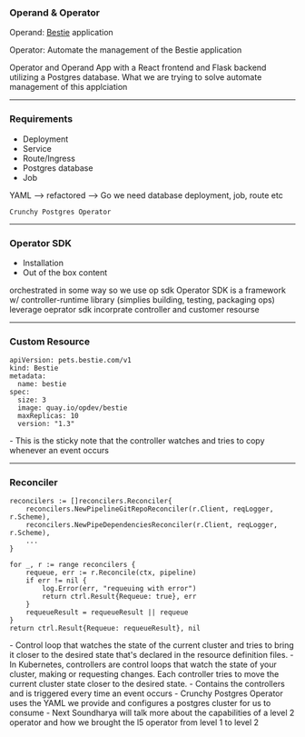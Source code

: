 ### Operand & Operator

<div style="text-align: left">
Operand: <a href="https://bestie-rescue.herokuapp.com/">Bestie</a> application

Operator: Automate the management of the Bestie application
</div>

<aside class="notes">
	Operator and Operand
	App with a React frontend and Flask backend utilizing a Postgres database.
	What we are trying to solve
	automate management of this applciation
</aside>

---

### Requirements
- Deployment
- Service
- Route/Ingress
- Postgres database
- Job


<aside class="notes">
	YAML --> refactored --> Go
	we need database deployment, job, route etc

	Crunchy Postgres Operator
</aside>

---

### Operator SDK
- Installation
- Out of the box content

<aside class="notes">
	orchestrated in some way so we use op sdk
	Operator SDK is a framework w/ controller-runtime library (simplies building,
	testing, packaging ops)
	leverage oeprator sdk incorprate
	controller and customer resourse
</aside>

<!-- , OLM(streamline packaging, install, manage, ugrade ops on a cluster), catalog (publish/share) -->

---

### Custom Resource
```
apiVersion: pets.bestie.com/v1
kind: Bestie
metadata:
  name: bestie
spec:
  size: 3
  image: quay.io/opdev/bestie
  maxReplicas: 10
  version: "1.3"
```

<aside class="notes">
	- This is the sticky note that the controller watches and tries to copy whenever an event occurs
</aside>

---

### Reconciler

```golang
reconcilers := []reconcilers.Reconciler{
	reconcilers.NewPipelineGitRepoReconciler(r.Client, reqLogger, r.Scheme),
	reconcilers.NewPipeDependenciesReconciler(r.Client, reqLogger, r.Scheme),
	...
}

for _, r := range reconcilers {
	requeue, err := r.Reconcile(ctx, pipeline)
	if err != nil {
		log.Error(err, "requeuing with error")
		return ctrl.Result{Requeue: true}, err
	}
	requeueResult = requeueResult || requeue
}
return ctrl.Result{Requeue: requeueResult}, nil
```

<aside class="notes">
	- Control loop that watches the state of the current cluster and tries to bring it
	closer to the desired state that's declared in the resource definition files.
	- In Kubernetes, controllers are control loops that watch the state of your cluster,
	making or requesting changes. Each controller tries to move the current cluster state
	closer to the desired state.
	- Contains the controllers and is triggered every time an event occurs
	- Crunchy Postgres Operator uses the YAML we provide and configures a postgres cluster
	for us to consume
	- Next Soundharya will talk more about the capabilities of a level 2 operator and how
	we brought the l5 operator from level 1 to level 2
</aside>

<!--

create deployment for bestie
create service for bestie
make sure postgresql db is up and running before bestie deployment
create routes for bestie
only seed if there's no data.
document prerequisite for https i.e. certificate manager
infinite loop run and watches something
controller is a loop watchs cr or crd
controller(loop) received event from cr
triggers recinciler(logic)

import from controller-runtime

manager initiates

main.go
-->
